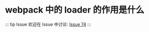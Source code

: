 # webpack 中的 loader 的作用是什么



::: tip Issue 
 欢迎在 Issue 中讨论: [Issue 74](https://github.com/shfshanyue/Daily-Question/issues/74) 
:::

